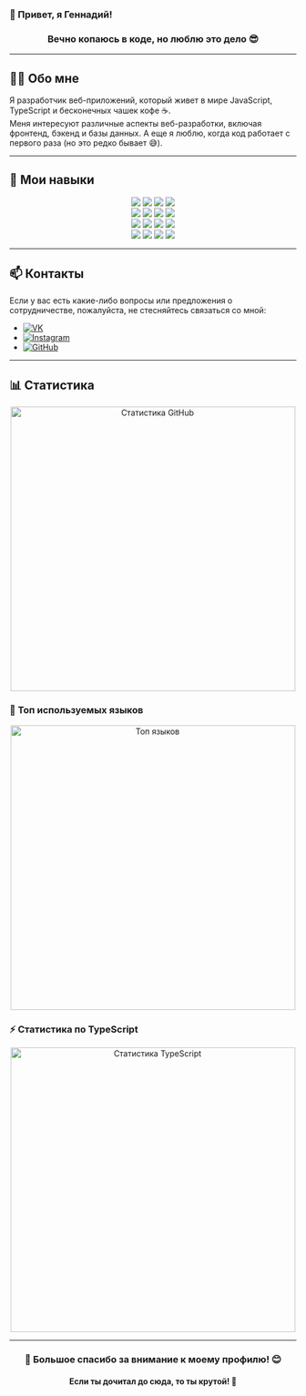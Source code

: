 ### 👋 Привет, я Геннадий!
<h3 align="center">Вечно копаюсь в коде, но люблю это дело 😎</h3>

---

## 🧑‍💻 Обо мне

Я разработчик веб-приложений, который живет в мире JavaScript, TypeScript и бесконечных чашек кофе ☕.  
Меня интересуют различные аспекты веб-разработки, включая фронтенд, бэкенд и базы данных. А еще я люблю, когда код работает с первого раза (но это редко бывает 😅).

---

## 💪 Мои навыки

<p align="center">
  <img src="https://img.shields.io/badge/JavaScript-20232A?style=for-the-badge&logo=javascript" />
  <img src="https://img.shields.io/badge/TypeScript-007ACC?style=for-the-badge&logo=typescript&logoColor=white" />
  <img src="https://img.shields.io/badge/HTML5-E34F26?style=for-the-badge&logo=html5&logoColor=white" />
  <img src="https://img.shields.io/badge/CSS3-1572B6?style=for-the-badge&logo=css3&logoColor=white" />
  <br/>
  <img src="https://img.shields.io/badge/React-20232A?style=for-the-badge&logo=react&logoColor=61DAFB" />
  <img src="https://img.shields.io/badge/Redux-593D88?style=for-the-badge&logo=redux&logoColor=white" />
  <img src="https://img.shields.io/badge/React_Router-CA4245?style=for-the-badge&logo=react-router&logoColor=white" />
  <img src="https://img.shields.io/badge/Node.js-20232A?style=for-the-badge&logo=node.js&logoColor=white" />
  <br/>
  <img src="https://img.shields.io/badge/Express.js-404D59?style=for-the-badge" />
  <img src="https://img.shields.io/badge/PostgreSQL-316192?style=for-the-badge&logo=postgresql&logoColor=white" />
  <img src="https://img.shields.io/badge/Sequelize-52B0E7?style=for-the-badge&logo=sequelize&logoColor=white" />
  <img src="https://img.shields.io/badge/Git-20232A?style=for-the-badge&logo=git&logoColor=white" />
  <br/>
  <img src="https://img.shields.io/badge/GitHub-100000?style=for-the-badge&logo=github&logoColor=white" />
  <img src="https://img.shields.io/badge/npm-CB3837?style=for-the-badge&logo=npm&logoColor=white" />
  <img src="https://img.shields.io/badge/Postman-FF6C37?style=for-the-badge&logo=postman&logoColor=white" />
  <img src="https://img.shields.io/badge/Jest-C21325?style=for-the-badge&logo=jest&logoColor=white" />
</p>

---

## 📫 Контакты

Если у вас есть какие-либо вопросы или предложения о сотрудничестве, пожалуйста, не стесняйтесь связаться со мной:

- [![VK](https://img.shields.io/badge/VK-4a76a8?style=for-the-badge&logo=vk&logoColor=white)](https://vk.com/escobarchik)
- [![Instagram](https://img.shields.io/badge/Instagram-E4405F?style=for-the-badge&logo=instagram&logoColor=white)](https://www.instagram.com/)
- [![GitHub](https://img.shields.io/badge/GitHub-181717?style=for-the-badge&logo=github&logoColor=white)](https://github.com/JaZzHaZzeR)

---

## 📊 Статистика

<p align="center">
  <img src="https://github-readme-stats.vercel.app/api?username=JaZzHaZzeR&show_icons=true&theme=radical" alt="Статистика GitHub" width="500">
</p>

### 🚀 Топ используемых языков

<p align="center">
  <img src="https://github-readme-stats.vercel.app/api/top-langs/?username=JaZzHaZzeR&layout=compact&theme=radical&langs_count=6&hide=html,css" alt="Топ языков" width="500">
</p>

### ⚡ Статистика по TypeScript

<p align="center">
  <img src="https://github-readme-stats.vercel.app/api/top-langs/?username=JaZzHaZzeR&layout=compact&theme=radical&hide=html,css,javascript" alt="Статистика TypeScript" width="500">
</p>

---

<h3 align="center">🙌 Большое спасибо за внимание к моему профилю! 😊</h3>
<h4 align="center">Если ты дочитал до сюда, то ты крутой! 🚀</h4>
